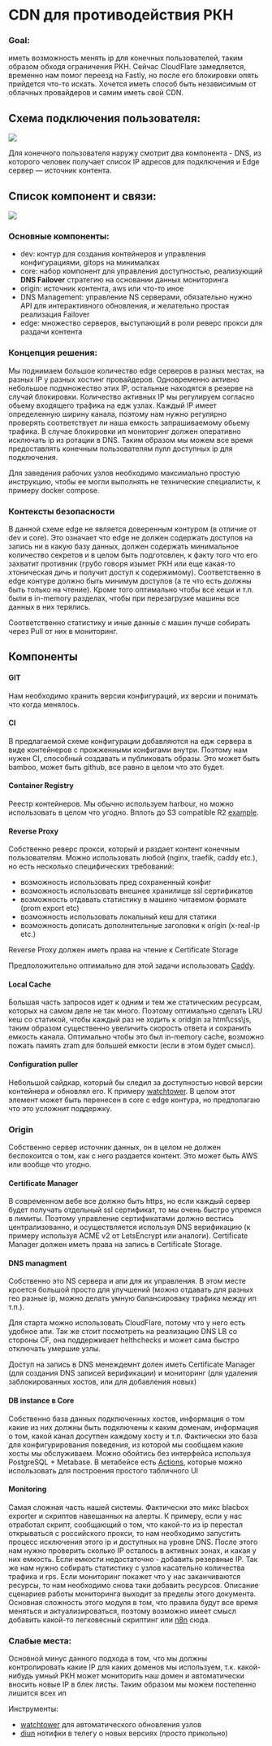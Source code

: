 # CDN для противодействия РКН
### Goal:
иметь возможность менять ip для конечных пользователей, таким образом обходя ограничения РКН.
Сейчас CloudFlare замедляется, временно нам помог переезд на Fastly, но после его блокировки опять прийдется что-то искать. Хочется иметь способ быть независимым от облачных провайдеров и самим иметь свой CDN.

## Схема подключения пользователя:
[![](https://mermaid.ink/img/pako:eNplUk1v2zAM_SsEz17gunYc69DLbAwFiqVAmsvgiybRtrBYciU52Bbkv5fO2iDboIvFx_dBWidUThMKDPQ6k1VUG9l7ObZWztHZefxOvrUgVXQe9iADwD5cSpP00SgzSRuhXoD66-6fcrOUG90T7Mgf_2NtF3jrTW9sy4flPz08QC2gpwjajdJYMLZzDNUXaM-QORIcTIjgOnh8DlcaY2pwLhDQYvj4fEUaAYHiPMHL0w6Us5ZUNG4xbP5SPcqD0aCIA3ZGyUi3Ch2TBtAyymUbhwhfOCOLReJBomMHHpAheBfdvk_BBOi8G69zAh3CbWPzpzFEyXu56VdSDUsfWX2bdPLuaDSBpzA5_l2YYO-NRhH9TAmO5HltfMXT4tFiHGikFgV_aul_tNjaM3N4_9-cGz9o3s39gKKTnC3BeeIYHw_hWvWchPxnN9uI4q5Iy4sKihP-5Pu6WOXral2lVZYXm819luAvFGW5qqr7fFPkeZalZZafE_x98U1XZVFURVmt79LNQinObwpI0GE?type=png)](https://mermaid.live/edit#pako:eNplUk1v2zAM_SsEz17gunYc69DLbAwFiqVAmsvgiybRtrBYciU52Bbkv5fO2iDboIvFx_dBWidUThMKDPQ6k1VUG9l7ObZWztHZefxOvrUgVXQe9iADwD5cSpP00SgzSRuhXoD66-6fcrOUG90T7Mgf_2NtF3jrTW9sy4flPz08QC2gpwjajdJYMLZzDNUXaM-QORIcTIjgOnh8DlcaY2pwLhDQYvj4fEUaAYHiPMHL0w6Us5ZUNG4xbP5SPcqD0aCIA3ZGyUi3Ch2TBtAyymUbhwhfOCOLReJBomMHHpAheBfdvk_BBOi8G69zAh3CbWPzpzFEyXu56VdSDUsfWX2bdPLuaDSBpzA5_l2YYO-NRhH9TAmO5HltfMXT4tFiHGikFgV_aul_tNjaM3N4_9-cGz9o3s39gKKTnC3BeeIYHw_hWvWchPxnN9uI4q5Iy4sKihP-5Pu6WOXral2lVZYXm819luAvFGW5qqr7fFPkeZalZZafE_x98U1XZVFURVmt79LNQinObwpI0GE)

Для конечного пользователя наружу смотрит два компонента - DNS, из которого человек получает список IP адресов для подключения и Edge сервер — источник контента.
## Список компонент и связи:
[![](https://mermaid.ink/img/pako:eNp1U9Fu2jAU_ZUrP0xMoxWlUNponTRCV02CFtH2ZaQPrnNJrBIb2Q6Ulv57r5OShE3jATm-5xz73Hv8xoSOkQVssdQbkXLj4H4UKaCfzZ8Sw1cpYJxgueV_s-k8YjNco7FTo1-20Ap5HG-_RuyxBo3DOaHGWvBlyEWK0Mowi6V9bsOr4ZkHN9Chlwy1WsgkN9xJrWCVL5dooLXhTqROb9DUB6CKy8XNHfFGN3eQccUTzFA5us0vGA9rcOVCaNNwMdGKuPQvnTZSJdC6NnxBMvANrDBy5eyho3Di74jGyYUUDmFSHEk3FP-6nyFZnTfwnAh3dBAxoFVU_-rAaOjhoyFIZZ0SaIGrGKzjLrdoa2xlvbIV43ovE0uDouje8L6WTqSrP4RsOJrNqeeOS0U2ZphI68y2eU65fJg_WDSf-7fzWyMTqR6rKlxeXv6A3TU68Go0gh1FpC5-1q4oQ_B7uqOZlbXZ9JNZhkjsubdV-eiIqr5rGEVeooKMwxJD7SowpLCWMcKSHIBeQKqphzxDu6OpldBwUkJ_hpOrdRektTmCoOnY-kb_k5MrC05DVmZl56NTEmhBDE_JV7EfMafur5EIBzaPjpuqfqa2IbI3mniHdVwIUuTk8PpFN_b3btan8L0AAL018QxfivcDCjcgMwodNWJWIikNpZSjOfr8PuVyGcNGurSAi-IV7qqgCFnCV_kT9SM9lGRtlhgZs8CZHNssQ5Nx_8nePDliLqU3GbGAljE3zxGL1DtxVlz90Trb04zOk5QFC7609FW2ciQ5xTurdg0FEk2oc-VY0O_3eoUKC97YCwsGx51Br9c5Pbk4PTm_OGuzLQtOumfH54PexeC8c9bvd0-77232Whzaof3--wfuqYq9?type=png)](https://mermaid.live/edit#pako:eNp1U9Fu2jAU_ZUrP0xMoxWlUNponTRCV02CFtH2ZaQPrnNJrBIb2Q6Ulv57r5OShE3jATm-5xz73Hv8xoSOkQVssdQbkXLj4H4UKaCfzZ8Sw1cpYJxgueV_s-k8YjNco7FTo1-20Ap5HG-_RuyxBo3DOaHGWvBlyEWK0Mowi6V9bsOr4ZkHN9Chlwy1WsgkN9xJrWCVL5dooLXhTqROb9DUB6CKy8XNHfFGN3eQccUTzFA5us0vGA9rcOVCaNNwMdGKuPQvnTZSJdC6NnxBMvANrDBy5eyho3Di74jGyYUUDmFSHEk3FP-6nyFZnTfwnAh3dBAxoFVU_-rAaOjhoyFIZZ0SaIGrGKzjLrdoa2xlvbIV43ovE0uDouje8L6WTqSrP4RsOJrNqeeOS0U2ZphI68y2eU65fJg_WDSf-7fzWyMTqR6rKlxeXv6A3TU68Go0gh1FpC5-1q4oQ_B7uqOZlbXZ9JNZhkjsubdV-eiIqr5rGEVeooKMwxJD7SowpLCWMcKSHIBeQKqphzxDu6OpldBwUkJ_hpOrdRektTmCoOnY-kb_k5MrC05DVmZl56NTEmhBDE_JV7EfMafur5EIBzaPjpuqfqa2IbI3mniHdVwIUuTk8PpFN_b3btan8L0AAL018QxfivcDCjcgMwodNWJWIikNpZSjOfr8PuVyGcNGurSAi-IV7qqgCFnCV_kT9SM9lGRtlhgZs8CZHNssQ5Nx_8nePDliLqU3GbGAljE3zxGL1DtxVlz90Trb04zOk5QFC7609FW2ciQ5xTurdg0FEk2oc-VY0O_3eoUKC97YCwsGx51Br9c5Pbk4PTm_OGuzLQtOumfH54PexeC8c9bvd0-77232Whzaof3--wfuqYq9)

### Основные компоненты:
- dev: контур для создания контейнеров и управления конфигурациями, gitops на минималках
- core: набор компонент для управления доступностью, реализующий **DNS Failover** стратегию на основании данных мониторинга
- origin: источник контента, aws или что-то иное
- DNS Management: управление NS серверами, обязательно нужно API для интерактивного обновления, и желательно простая реализация Failover
- edge: множество серверов, выступающий в роли реверс прокси для раздачи контента

### Концепция решения:
Мы поднимаем большое количество edge серверов в разных местах, на разных IP у разных хостинг провайдеров. Одновременно активно небольшое подмножество этих IP, остальные находятся в резерве на случай блокировки. Количество активных IP мы регулируем согласно обьему входящего трафика на едж узлах. Каждый IP имеет определенную ширину канала, поэтому нам нужно регулярно проверять соответствует ли наша емкость запрашиваемому обьему трафика. В случае блокировки ип мониторинг должен оперативно исключать ip из ротации в DNS. Таким образом мы можем все время предоставлять конечным пользователям пулл доступных ip для подключения.

Для заведения рабочих узлов необходимо максимально простую инструкцию, чтобы ее могли выполнять не технические специалисты, к примеру docker compose.

### Контексты безопасности
В данной схеме edge не является доверенным контуром (в отличие от dev и core). Это означает что edge не должен содержать доступов на запись ни в какую базу данных, должен содержать минимальное количество секретов и в целом быть подготовлен, к факту того что его захватит противник (грубо говоря изымет РКН или еще какая-то хтоническая дичь и получит доступ к содержимому). Соответственно в edge контуре должно быть минимум доступов (а те что есть должны быть только на чтение). Кроме того оптимально чтобы все кеши и т.п. были в in-memory разделах, чтобы при перезагрузке машины все данных в них терялись.

Соответственно статистику и иные данные с машин лучше собирать через Pull от них в мониторинг.
## Компоненты
#### GIT
Нам необходимо хранить версии конфигураций, их версии и понимать что когда менялось.
#### CI
В предлагаемой схеме конфигурации добавляются на едж сервера в виде контейнеров с прожженными конфигами внутри. Поэтому нам нужен CI, способный создавать и публиковать образы. Это может быть bamboo, может быть github, все равно в целом что это будет.

#### Container Registry
Реестр контейнеров. Мы обычно используем harbour, но можно использовать в целом что угодно. Вплоть до S3 compatible R2 [example](https://ochagavia.nl/blog/using-s3-as-a-container-registry/).

#### Reverse Proxy
Собственно реверс прокси, который и раздает контент конечным пользователям. Можно использовать любой (nginx, traefik, caddy etc.), но есть несколько специфических требований:
- возможность использовать пред сохраненный конфиг
- возможность использовать внешнее хранилище ssl сертификатов
- возможность отдавать статистику в машино читаемом формате (prom export etc)
- возможность использовать локальный кеш для статики
- возможность дописать дополнительные заголовки к origin (x-real-ip etc.)

Reverse Proxy должен иметь права на чтение к Certificate Storage

Предположительно оптимально для этой задачи использовать [Caddy](https://caddyserver.com/).
#### Local Cache
Большая часть запросов идет к одним и тем же статическим ресурсам, которых на самом деле не так много. Поэтому оптимально сделать LRU кеш со статикой, чтобы каждый раз не ходить к oridgin  за html\css\js, таким образом существенно увеличить скорость ответа и сохранить емкость канала. Оптимально чтобы это был in-memory cache, возможно пожать память zram для большей емкости (если в этом будет смысл).

#### Configuration puller
Небольшой сайдкар, который бы следил за доступностью новой версии контейнера и обновлял его. К примеру [watchtower](https://github.com/containrrr/watchtower). В целом этот элемент может быть перенесен в core с edge контура, но предполагаю что это усложнит поддержку.
### Origin
Собственно сервер источник данных, он в целом не должен беспокоится о том, как с него раздается контент. Это может быть AWS или вообще что угодно.

#### Certificate Manager
В современном вебе все должно быть https, но если каждый сервер будет получать отдельный ssl сертификат, то мы очень быстро упремся в лимиты. Поэтому управление сертификатами должно вестись централизованно, и осуществляется используя DNS верификацию (к примеру используя ACME v2 от LetsEncrypt или аналоги). Certificate Manager должен иметь права на запись в Certificate Storage.

#### DNS managment
Собственно это NS сервера и апи для их управления. В этом месте кроется большой просто для улучшений (можно отдавать для разных гео разные ip, можно делать умную балансироваку трафика между ип т.п.).

Для старта можно использовать CloudFlare, потому что у него есть удобное апи. Так же стоит посмотреть на реализацию DNS LB со стороны CF, она поддерживает helthchecks и может сама быстро отключать умершие узлы.

Доступ на запись в DNS менеждемнт долен иметь Certificate Manager (для создания DNS записей верификации) и мониторинг (для удаления заблокированных хостов, или для добавления новых)

#### DB instance в Core
Собственно база данных подключенных хостов, информация о том какие из них должны быть подключены к каким доменам, информация о том, какой канал досутпен каждому хосту и т.п. Фактически это база для конфигурирования поведения, из которой мы сообщаем какие хосты мы обслуживаем. Можно обойтись без интерфейса используя PostgreSQL + Metabase. В метабейсе есть [Actions](https://www.metabase.com/learn/metabase-basics/querying-and-dashboards/actions-crud), которые можно использовать для построения простого табличного UI

#### Monitoring
Самая сложная часть нашей системы. Фактически это микс blacbox exporter и скриптов навешанных на алерты. К примеру, если у нас отработал скрипт, сообщающий о том, что какой-то из ip перестал открываться с российского прокси, то нам необходимо запустить процесс исключения этого ip и доступных на уровне DNS. После этого нам нужно проверить сколько IP осталось в активных зонах, и какая у них емкость. Если емкости недостаточно - добавить резервные IP. Так же нам нужно собирать статистику с узлов касательно количества трафика и rps. Если мониторинг покажет что у нас заканчиваются ресурсы, то нам необходимо снова таки добавить ресурсов. Описание сценариев работы мониторинга выходит за пределы этого документа. Основная сложность этого модуля в том, что правила будут все время меняться и актуализироваться, поэтому возможно имеет смысл добавить какой-то легковесный скриптинг или [n8n](https://n8n.io) сюда.

### Слабые места:
Основной минус данного подхода в том, что мы должны контролировать какие IP для каких доменов мы используем, т.к. какой-нибудь умный РКН может мониторить наш домен и автоматически вносить новые IP в блек листы. Таким образом мы можем постепенно лишится всех ип

Инструменты:
- [watchtower](https://github.com/containrrr/watchtower) для автоматического обновления узлов
- [diun](https://github.com/crazy-max/diun) нотифки в телегу о новых версиях (просто прикольно)